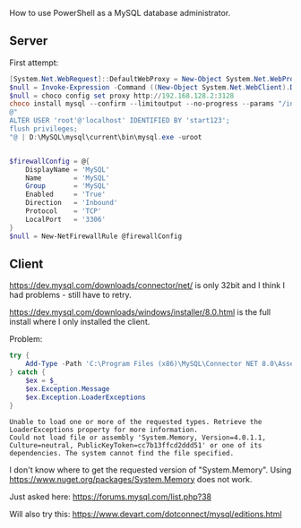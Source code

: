 How to use PowerShell as a MySQL database administrator.

## Server

First attempt:

```powershell
[System.Net.WebRequest]::DefaultWebProxy = New-Object System.Net.WebProxy('http://192.168.128.2:3128')
$null = Invoke-Expression -Command ((New-Object System.Net.WebClient).DownloadString('https://chocolatey.org/install.ps1'))
$null = choco config set proxy http://192.168.128.2:3128
choco install mysql --confirm --limitoutput --no-progress --params "/installLocation:D:\MySQL"
@"
ALTER USER 'root'@'localhost' IDENTIFIED BY 'start123';
flush privileges;
"@ | D:\MySQL\mysql\current\bin\mysql.exe -uroot


$firewallConfig = @{
    DisplayName = 'MySQL'
    Name        = 'MySQL'
    Group       = 'MySQL'
    Enabled     = 'True'
    Direction   = 'Inbound'
    Protocol    = 'TCP'
    LocalPort   = '3306'
}
$null = New-NetFirewallRule @firewallConfig

```

## Client

https://dev.mysql.com/downloads/connector/net/ is only 32bit and I think I had problems - still have to retry.

https://dev.mysql.com/downloads/windows/installer/8.0.html is the full install where I only installed the client.

Problem: 

```powershell
try {
    Add-Type -Path 'C:\Program Files (x86)\MySQL\Connector NET 8.0\Assemblies\v4.5.2\MySql.Data.dll'
} catch {
    $ex = $_
    $ex.Exception.Message
    $ex.Exception.LoaderExceptions
}
```

```
Unable to load one or more of the requested types. Retrieve the LoaderExceptions property for more information.
Could not load file or assembly 'System.Memory, Version=4.0.1.1, Culture=neutral, PublicKeyToken=cc7b13ffcd2ddd51' or one of its dependencies. The system cannot find the file specified.
```

I don't know where to get the requested version of "System.Memory". Using https://www.nuget.org/packages/System.Memory does not work.

Just asked here: https://forums.mysql.com/list.php?38

Will also try this: https://www.devart.com/dotconnect/mysql/editions.html
